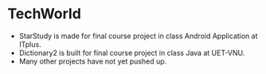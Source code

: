 # TechWorld

+ StarStudy is made for final course project in class Android Application at ITplus.
+ Dictionary2 is built for final course project in class Java at UET-VNU.
+ Many other projects have not yet pushed up.
